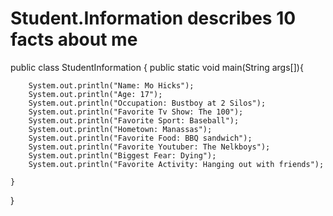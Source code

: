 # Student.Information describes 10 facts about me
public class StudentInformation
{
    public static void main(String args[]){
        
        System.out.println("Name: Mo Hicks");
        System.out.println("Age: 17");
        System.out.println("Occupation: Bustboy at 2 Silos");
        System.out.println("Favorite Tv Show: The 100");
        System.out.println("Favorite Sport: Baseball");
        System.out.println("Hometown: Manassas");
        System.out.println("Favorite Food: BBQ sandwich");
        System.out.println("Favorite Youtuber: The Nelkboys");
        System.out.println("Biggest Fear: Dying");
        System.out.println("Favorite Activity: Hanging out with friends");
        
    }
}
